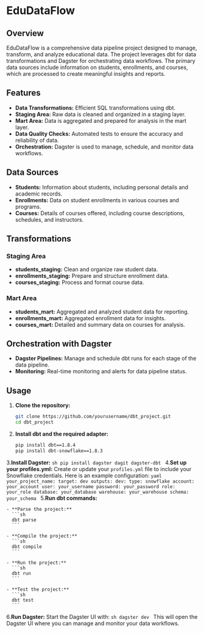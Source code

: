 # EduDataFlow

## Overview
EduDataFlow is a comprehensive data pipeline project designed to manage, transform, and analyze educational data. The project leverages dbt for data transformations and Dagster for orchestrating data workflows. The primary data sources include information on students, enrollments, and courses, which are processed to create meaningful insights and reports.

## Features
- **Data Transformations:** Efficient SQL transformations using dbt.
- **Staging Area:** Raw data is cleaned and organized in a staging layer.
- **Mart Area:** Data is aggregated and prepared for analysis in the mart layer.
- **Data Quality Checks:** Automated tests to ensure the accuracy and reliability of data.
- **Orchestration:** Dagster is used to manage, schedule, and monitor data workflows.

## Data Sources
- **Students:** Information about students, including personal details and academic records.
- **Enrollments:** Data on student enrollments in various courses and programs.
- **Courses:** Details of courses offered, including course descriptions, schedules, and instructors.

## Transformations
### Staging Area
- **students_staging:** Clean and organize raw student data.
- **enrollments_staging:** Prepare and structure enrollment data.
- **courses_staging:** Process and format course data.

### Mart Area
- **students_mart:** Aggregated and analyzed student data for reporting.
- **enrollments_mart:** Aggregated enrollment data for insights.
- **courses_mart:** Detailed and summary data on courses for analysis.

## Orchestration with Dagster
- **Dagster Pipelines:** Manage and schedule dbt runs for each stage of the data pipeline.
- **Monitoring:** Real-time monitoring and alerts for data pipeline status.

## Usage
1. **Clone the repository:**
    ```sh
    git clone https://github.com/yourusername/dbt_project.git
    cd dbt_project
    ```
2. **Install dbt and the required adapter:**
    ```sh
    pip install dbt==1.8.4
    pip install dbt-snowflake==1.8.3
    ```
3.**Install Dagster:**
    ```sh
    pip install dagster dagit dagster-dbt
    ```
4.**Set up your profiles.yml:**
    Create or update your `profiles.yml` file to include your Snowflake credentials. Here is an example configuration:
    ```yaml
    your_project_name:
      target: dev
      outputs:
        dev:
          type: snowflake
          account: your_account
          user: your_username
          password: your_password
          role: your_role
          database: your_database
          warehouse: your_warehouse
          schema: your_schema
    ```
5.**Run dbt commands:**

    - **Parse the project:**
      ```sh
      dbt parse
      ```

    - **Compile the project:**
      ```sh
      dbt compile
      ```

    - **Run the project:**
      ```sh
      dbt run
      ```

    - **Test the project:**
      ```sh
      dbt test
      ```

6.**Run Dagster:**
    Start the Dagster UI with:
    ```sh
    dagster dev
    ```
    This will open the Dagster UI where you can manage and monitor your data workflows.




